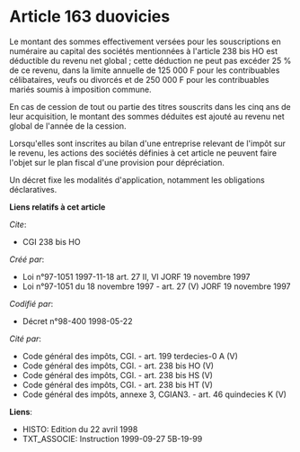 # Article 163 duovicies

Le montant des sommes effectivement versées pour les souscriptions en numéraire au capital des sociétés mentionnées à
l'article 238 bis HO est déductible du revenu net global ; cette déduction ne peut pas excéder 25 % de ce revenu, dans la
limite annuelle de 125 000 F pour les contribuables célibataires, veufs ou divorcés et de 250 000 F pour les contribuables
mariés soumis à imposition commune.

En cas de cession de tout ou partie des titres souscrits dans les cinq ans de leur acquisition, le montant des sommes
déduites est ajouté au revenu net global de l'année de la cession.

Lorsqu'elles sont inscrites au bilan d'une entreprise relevant de l'impôt sur le revenu, les actions des sociétés définies à
cet article ne peuvent faire l'objet sur le plan fiscal d'une provision pour dépréciation.

Un décret fixe les modalités d'application, notamment les obligations déclaratives.

**Liens relatifs à cet article**

_Cite_:

  - CGI 238 bis HO

_Créé par_:

  - Loi n°97-1051 1997-11-18 art. 27 II, VI JORF 19 novembre 1997
  - Loi n°97-1051 du 18 novembre 1997 - art. 27 (V) JORF 19 novembre 1997

_Codifié par_:

  - Décret n°98-400 1998-05-22

_Cité par_:

  - Code général des impôts, CGI. - art. 199 terdecies-0 A (V)
  - Code général des impôts, CGI. - art. 238 bis HO (V)
  - Code général des impôts, CGI. - art. 238 bis HS (V)
  - Code général des impôts, CGI. - art. 238 bis HT (V)
  - Code général des impôts, annexe 3, CGIAN3. - art. 46 quindecies K (V)

**Liens**:

  - HISTO: Edition du 22 avril 1998
  - TXT_ASSOCIE: Instruction 1999-09-27 5B-19-99
